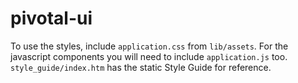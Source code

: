 pivotal-ui
==========
To use the styles, include `application.css` from `lib/assets`.
For the javascript components you will need to include `application.js` too. 
`style_guide/index.htm` has the static Style Guide for reference. 
